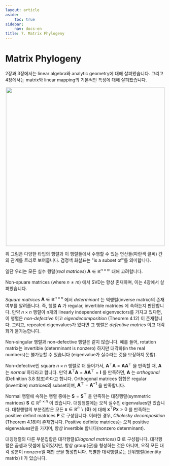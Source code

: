 ```yaml
---
layout: article
aside:
    toc: true
sidebar:
    nav: docs-en
title: 7. Matrix Phylogeny
---
```


# Matrix Phylogeny

2장과 3장에서는 linear algebra와 analytic geometry에 대해 살펴봤습니다. 그리고 4장에서는 matrix와 linear mapping의 기본적인 특성에 대해 살펴봤습니다.

<div align="center"><img src="{{ site.baseurl }}/assets/images/figures/figure4.13.png" height=500px></div>

위 그림은 다양한 타입의 행렬과 이 행렬들에서 수행할 수 있는 연산들(파란색 글씨) 간의 관계를 트리로 보여줍니다. 검정색 화살표는 "is a subset of"를 의미합니다.

일단 우리는 모든 실수 행렬(*real matrices*) $\boldsymbol{A}\in\mathbb{R}^{n\times m}$ 대해 고려합니다.

Non-spuare matrices (where $n\neq m$) 에서 SVD는 항상 존재하며, 이는 4장에서 살펴봤습니다.

*Square matrices* $\boldsymbol{A}\in\mathbb{R}^{n\times n}$ 에서 *determinant* 는 역행렬(inverse matrix)의 존재 여부를 알려줍니다. 즉, 행렬 $\boldsymbol{A}$ 가 regular, invertible matrices 에 속하는지 판단합니다. 만약 $n\times n$ 행렬이 n개의 linearly independent eigenvectors를 가지고 있다면, 이 행렬은 *non-defective* 이고 *eigendecomposition* (Theorem 4.12) 이 존재합니다. 그리고, repeated eigenvalues가 있다면 그 행렬은 *defective matrics* 이고 대각화가 불가능합니다.

Non-singular 행렬과 non-defective 행렬은 같지 않습니다. 예를 들어, rotation matrix는 invertible (determinant is nonzero) 하지만 대각화(in the real numbers)는 불가능할 수 있습니다 (eigenvalue가 실수라는 것을 보장하지 못함).

Non-defective인 square $n\times n$ 행렬로 더 들어가서, $\boldsymbol{A}^\top\boldsymbol{A} = \boldsymbol{AA}^\top$ 을 만족할 때, $\boldsymbol{A}$ 는 *normal* 하다라고 합니다. 만약 $\boldsymbol{A}^\top\boldsymbol{A} = \boldsymbol{AA}^\top = \boldsymbol{I}$ 를 만족하면, $\boldsymbol{A}$ 는 *orthogonal* (Definition 3.8 참조)하다고 합니다. Orthogonal matrices 집합은 regular (invertible) matrices의 subset이며, $\boldsymbol{A}^\top = \boldsymbol{A}^{-1}$ 을 만족합니다.

Normal 행렬에 속하는 행렬 중에는 $\boldsymbol{S} = \boldsymbol{S}^\top$ 을 만족하는 대칭행렬(symmetric matrices) $\boldsymbol{S}\in\mathbb{R}^{n\times n}$ 이 있습니다. 대칭행렬에는 오직 실수인 eigenvalues만 있습니다. 대칭행렬의 부분집합은 모든 $\boldsymbol{x}\in\mathbb{R}^n\backslash\lbrace\boldsymbol{0}\rbrace$ 에 대해 $\boldsymbol{x}^\top\boldsymbol{Px} > 0$ 를 만족하는 positive definit matrices $\boldsymbol{P}$ 로 구성됩니다. 이러한 경우, *Cholesky decomposition* (Theorem 4.18)이 존재합니다. Positive definite matrices는 오직 positive eigenvalues만을 가지며, 항상 invertible 합니다(nonzero determinant).

대칭행렬의 다른 부분집합은 대각행렬(*Diagonal matrices*) $\boldsymbol{D}$ 로 구성됩니다. 대각행렬은 곱셈과 덧셈에 닫혀있지만, 항상 group(군)을 형성하는 것은 아니며, 오직 모든 대각 성분이 nonzero일 때만 군을 형성합니다. 특별한 대각행렬로는 단위행렬(identity matrix) $\boldsymbol{I}$ 가 있습니다.